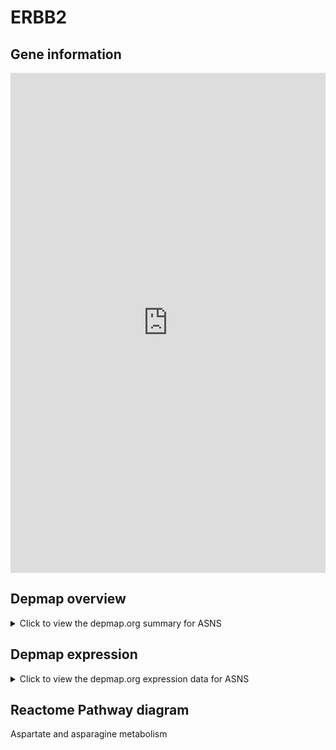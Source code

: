 <h1>ERBB2</h1>

<h2>Gene information</h2>
<iframe src="https://depmap.org/portal/gene/ASNS?tab=about" style="border:none;width:100%;height:800px"></iframe>

<h2>Depmap overview</h2>
<details>
  <summary>Click to view the depmap.org summary for ASNS</summary>
  <iframe src="https://depmap.org/portal/gene/ASNS?tab=overview" style="border:none;width:100%;height:800px"></iframe>
</details>

<h2>Depmap expression</h2>
<details>
  <summary>Click to view the depmap.org expression data for ASNS</summary>
  <iframe src="https://depmap.org/portal/gene/ASNS?tab=characterization" style="border:none;width:100%;height:800px"></iframe>
</details>



<h2>Reactome Pathway diagram</h2>
Aspartate and asparagine metabolism
<div id="diagramHolder"></div>

<script>
    //Creating the Reactome Diagram widget
    //Take into account a proxy needs to be set up in your server side pointing to www.reactome.org
    function onReactomeDiagramReady(){  //This function is automatically called when the widget code is ready to be used
        var diagram = Reactome.Diagram.create({
            "placeHolder" : "diagramHolder",
            "width" : 900,
            "height" : 500
        });

        //Initialising it to the "Hemostasis" pathway
        diagram.loadDiagram("R-HSA-8963693");

        //Adding different listeners

        diagram.onDiagramLoaded(function (loaded) {
            console.info("Loaded ", loaded);
            diagram.flagItems("BAD");
	    diagram.flagItems("Q92934");
            if (loaded == "R-HSA-8963693") diagram.selectItem("R-HSA-8963693");
        });

     }
</script>



